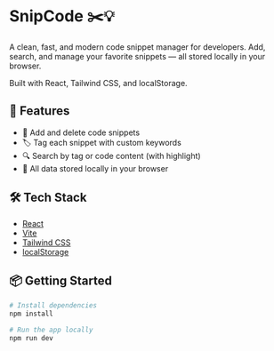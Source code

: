 # SnipCode ✂️💡

A clean, fast, and modern code snippet manager for developers. Add, search, and manage your favorite snippets — all stored locally in your browser.

Built with React, Tailwind CSS, and localStorage.

## 🚀 Features

- 🧾 Add and delete code snippets
- 🏷️ Tag each snippet with custom keywords
- 🔍 Search by tag or code content (with highlight)
- 💾 All data stored locally in your browser

## 🛠 Tech Stack

- [React](https://reactjs.org/)
- [Vite](https://vitejs.dev/)
- [Tailwind CSS](https://tailwindcss.com/)
- [localStorage](https://developer.mozilla.org/en-US/docs/Web/API/Window/localStorage)

## 📦 Getting Started

```bash
# Install dependencies
npm install

# Run the app locally
npm run dev
